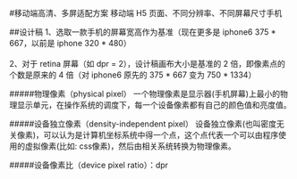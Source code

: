 #移动端高清、多屏适配方案
移动端 H5 页面、不同分辨率、不同屏幕尺寸手机

##设计稿
1、选取一款手机的屏幕宽高作为基准（现在更多是 iphone6 375 * 667，以前是 iphone 320 * 480） <br/>     
2、对于 retina 屏幕（如 dpr = 2），设计稿画布大小是基准的 2 倍，即像素点的个数是原来的 4 倍（对 iphone6 原先的 375 * 667 变为 750 * 1334）

#####物理像素（physical pixel）
一个物理像素是显示器(手机屏幕)上最小的物理显示单元，在操作系统的调度下，每一个设备像素都有自己的颜色值和亮度值。

#####设备独立像素（density-independent pixel）
设备独立像素(也叫密度无关像素)，可以认为是计算机坐标系统中得一个点，这个点代表一个可以由程序使用的虚拟像素(比如: css像素)，然后由相关系统转换为物理像素。

#####设备像素比（device pixel ratio）：dpr
